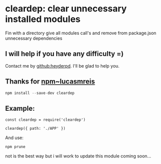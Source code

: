 # cleardep: clear unnecessary installed modules
Fin with a directory give all modules call's and remove from package.json unnecessary dependencies

## I will help if you have any difficulty =)
Contact me by [github:heyderpd](https://github.com/heyderpd). I'll be glad to help you.

## Thanks for [npm~lucasmreis](https://www.npmjs.com/~lucasmreis)
```javascript
npm install --save-dev cleardep
```

## Example:
```terminal
const cleardep = require('cleardep')

cleardep({ path: './APP' })
```

And use:
```terminal
npm prune
```
not is the best way but i will work to update this module coming soon...
